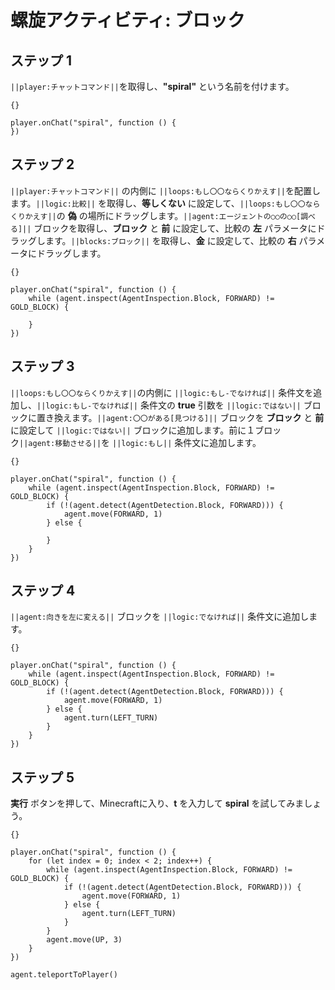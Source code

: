 # 螺旋アクティビティ: ブロック

## ステップ 1
``||player:チャットコマンド||``を取得し、**"spiral"** という名前を付けます。

```template
{}
```

```blocks
player.onChat("spiral", function () {
})
```

## ステップ 2

``||player:チャットコマンド||`` の内側に ``||loops:もし〇〇ならくりかえす||``を配置します。``||logic:比較||`` を取得し、**等しくない** に設定して、``||loops:もし〇〇ならくりかえす||``の **偽** の場所にドラッグします。``||agent:エージェントの○○の○○[調べる]||`` ブロックを取得し、**ブロック** と **前** に設定して、比較の **左** パラメータにドラッグします。``||blocks:ブロック||`` を取得し、**金** に設定して、比較の **右** パラメータにドラッグします。

```template
{}
```

```blocks
player.onChat("spiral", function () {
    while (agent.inspect(AgentInspection.Block, FORWARD) != GOLD_BLOCK) {
    	
    }
})
```

## ステップ 3

``||loops:もし〇〇ならくりかえす||``の内側に ``||logic:もし-でなければ||`` 条件文を追加し、``||logic:もし-でなければ||`` 条件文の **true** 引数を ``||logic:ではない||`` ブロックに置き換えます。``||agent:〇〇がある[見つける]||`` ブロックを **ブロック** と **前** に設定して ``||logic:ではない||`` ブロックに追加します。前に１ブロック``||agent:移動させる||``を ``||logic:もし||`` 条件文に追加します。

```template
{}
```

```blocks
player.onChat("spiral", function () {
    while (agent.inspect(AgentInspection.Block, FORWARD) != GOLD_BLOCK) {
        if (!(agent.detect(AgentDetection.Block, FORWARD))) {
            agent.move(FORWARD, 1)
        } else {
        	
        }
    }
})
```

## ステップ 4

``||agent:向きを左に変える||`` ブロックを ``||logic:でなければ||`` 条件文に追加します。

```template
{}
```

```blocks
player.onChat("spiral", function () {
    while (agent.inspect(AgentInspection.Block, FORWARD) != GOLD_BLOCK) {
        if (!(agent.detect(AgentDetection.Block, FORWARD))) {
            agent.move(FORWARD, 1)
        } else {
            agent.turn(LEFT_TURN)
        }
    }
})
```

## ステップ 5
**実行** ボタンを押して、Minecraftに入り、**t** を入力して **spiral** を試してみましょう。

```template
{}
```

```blocks
player.onChat("spiral", function () { 
    for (let index = 0; index < 2; index++) { 
        while (agent.inspect(AgentInspection.Block, FORWARD) != GOLD_BLOCK) { 
            if (!(agent.detect(AgentDetection.Block, FORWARD))) { 
                agent.move(FORWARD, 1) 
            } else { 
                agent.turn(LEFT_TURN) 
            } 
        } 
        agent.move(UP, 3) 
    } 
}) 
```
```ghost
agent.teleportToPlayer()
```